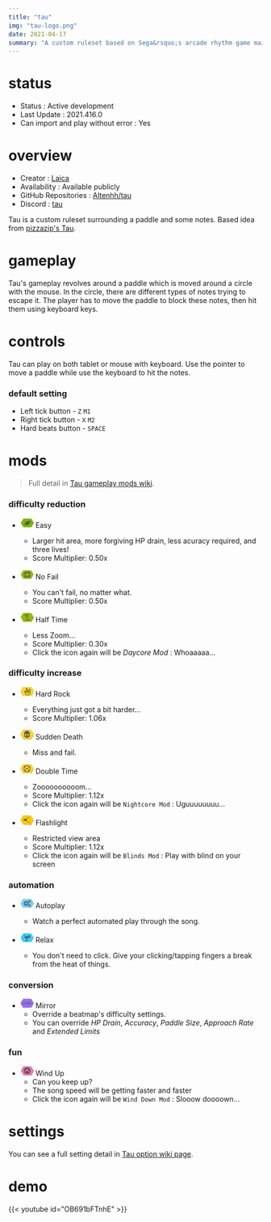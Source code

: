 ```yaml
---
title: "tau"
img: "tau-logo.png"
date: 2021-04-17
summary: "A custom ruleset based on Sega&rsquo;s arcade rhythm game maimai"
---
```


# status

- Status : Active development
- Last Update : 2021.416.0
- Can import and play without error : Yes

# overview

- Creator : [Laica](https://github.com/Altenhh)
- Availability : Available publicly
- GitHub Repositories : [Altenhh/tau](https://github.com/Altenhh/tau/)
- Discord : [tau](https://discord.com/invite/7Y8GXAa)

Tau is a custom ruleset surrounding a paddle and some notes. Based idea from [pizzazip's Tau](https://deadlysprinklez.itch.io/tau).

# gameplay

Tau's gameplay revolves around a paddle which is moved around a circle with the mouse. In the circle, there are different types of notes trying to escape it. The player has to move the paddle to block these notes, then hit them using keyboard keys.

# controls

Tau can play on both tablet or mouse with keyboard. Use the pointer to move a paddle while use the keyboard to hit the notes.

### default setting

- Left tick button - `Z` `M1`
- Right tick button - `X` `M2`
- Hard beats button - `SPACE`

# mods

> Full detail in [Tau gameplay mods wiki](https://github.com/Altenhh/tau/wiki/Gameplay-mods).

### difficulty reduction

- ![Easy Icon](mod-icon/easy-mod.png) Easy
  - Larger hit area, more forgiving HP drain, less acuracy required, and three lives!
  - Score Multiplier: 0.50x

- ![No Fail Icon](mod-icon/no-fail-mod.png) No Fail
  - You can't fail, no matter what.
  - Score Multiplier: 0.50x

- ![Half Time Icon](mod-icon/half-time-mod.png) Half Time
  - Less Zoom...
  - Score Multiplier: 0.30x
  - Click the icon again will be *Daycore Mod* : Whoaaaaa...

### difficulty increase

- ![Hard Rock Icon](mod-icon/hard-rock-mod.png) Hard Rock
  - Everything just got a bit harder...
  - Score Multiplier: 1.06x

- ![Sudden Death Icon](mod-icon/sudden-death-mod.png) Sudden Death
  - Miss and fail.

- ![Double Time Icon](mod-icon/double-time-mod.png) Double Time
  - Zoooooooooom...
  - Score Multiplier: 1.12x
  - Click the icon again will be `Nightcore Mod` : Uguuuuuuuu...

- ![Flashlight Icon](mod-icon/flashlight-mod.png) Flashlight
  - Restricted view area
  - Score Multiplier: 1.12x
  - Click the icon again will be `Blinds Mod` : Play with blind on your screen

### automation

- ![Autoplay Icon](mod-icon/autoplay-mod.png) Autoplay
  - Watch a perfect automated play through the song.

- ![Relax Icon](mod-icon/relax-mod.png) Relax
  - You don't need to click. Give your clicking/tapping fingers a break from the heat of things.

### conversion

- ![Mirror Icon](mod-icon/mirror-mod.png) Mirror
  - Override a beatmap's difficulty settings.
  - You can override *HP Drain*, *Accuracy*, *Paddle Size*, *Approach Rate* and *Extended Limits*

### fun

- ![Wind Up Icon](mod-icon/wind-up-mod.png) Wind Up
  - Can you keep up?
  - The song speed will be getting faster and faster
  - Click the icon again will be `Wind Down Mod` : Slooow doooown...

# settings

You can see a full setting detail in [Tau option wiki page](https://github.com/Altenhh/tau/wiki/Options).

# demo

{{< youtube id="OB691bFTnhE" >}}